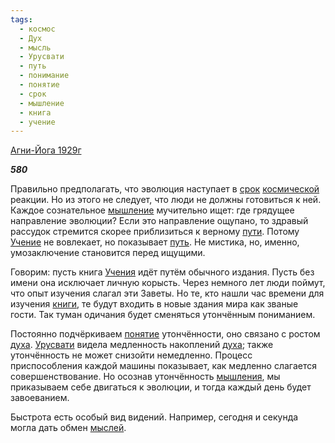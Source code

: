 ```yaml
---
tags:
  - космос
  - Дух
  - мысль
  - Урусвати
  - путь
  - понимание
  - понятие
  - срок
  - мышление
  - книга
  - учение
---
```

[Агни-Йога 1929г](https://127.0.0.1:4002/agni/1929)

___580___

Правильно предполагать, что эволюция наступает в [срок](../../../tags/#срок) [космической](../../../tags/#космос) реакции. Но из этого не следует, что люди не должны готовиться к ней. Каждое сознательное [мышление](../../../tags/#мышление) мучительно ищет: где грядущее направление эволюции? Если это направление ощупано, то здравый рассудок стремится скорее приблизиться к верному [пути](../../../tags/#[путь](../../../tags/#путь)). Потому [Учение](../../../tags/#учение) не вовлекает, но показывает [путь](../../../tags/#путь). Не мистика, но, именно, умозаключение становится перед ищущими.   

Говорим: пусть книга [Учения](../../../tags/#учение) идёт путём обычного издания. Пусть без имени она исключает личную корысть. Через немного лет люди поймут, что опыт изучения слагал эти Заветы. Но те, кто нашли час времени для изучения [книги](../../../tags/#книга), те будут входить в новые здания мира как званые гости. Так туман одичания будет сменяться утончённым пониманием.   

Постоянно подчёркиваем [понятие](../../../tags/#понятие) утончённости, оно связано с ростом [духа](../../../tags/#Дух). [Урусвати](../../../tags/#Урусвати) видела медленность накоплений [духа](../../../tags/#Дух); также утончённость не может снизойти немедленно. Процесс приспособления каждой машины показывает, как медленно слагается совершенствование. Но осознав утончённость [мышления](../../../tags/#мышление), мы приказываем себе двигаться к эволюции, и тогда каждый день будет завоеванием.   

Быстрота есть особый вид видений. Например, сегодня и секунда могла дать обмен [мыслей](../../../tags/#мысль).